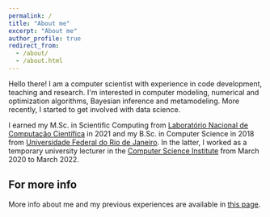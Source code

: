 ```yaml
---
permalink: /
title: "About me"
excerpt: "About me"
author_profile: true
redirect_from: 
  - /about/
  - /about.html
---
```


Hello there! I am a computer scientist with experience in code development, teaching and research. I'm interested in computer modeling, numerical and optimization algorithms, Bayesian inference and metamodeling. More recently, I started to get involved with data science. 

I earned my M.Sc. in Scientific Computing from [Laboratório Nacional de Computação Científica](https://lncc.br) in 2021 and my B.Sc. in Computer Science in 2018 from [Universidade Federal do Rio de Janeiro](https://ufrj.br). In the latter, I worked as a temporary university lecturer in the [Computer Science Institute](https://dcc.ufrj.br) from March 2020 to March 2022. 




**For more info**
------
More info about me and my previous experiences are available in [this page](https://jvtordeoliveira96.github.io/cv/). 